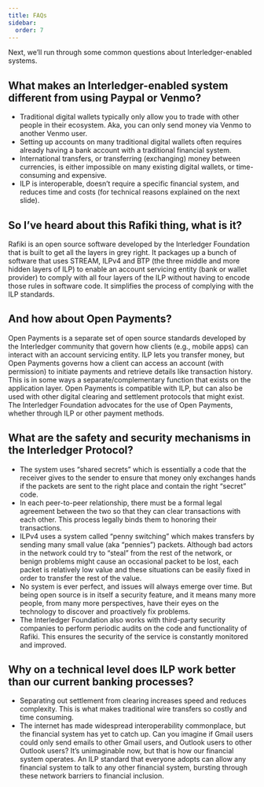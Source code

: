 ```yaml
---
title: FAQs
sidebar:
  order: 7
---
```


Next, we’ll run through some common questions about Interledger-enabled systems.

## What makes an Interledger-enabled system different from using Paypal or Venmo?

- Traditional digital wallets typically only allow you to trade with other people in their ecosystem. Aka, you can only send money via Venmo to another Venmo user.
- Setting up accounts on many traditional digital wallets often requires already having a bank account with a traditional financial system.
- International transfers, or transferring (exchanging) money between currencies, is either impossible on many existing digital wallets, or time-consuming and expensive.
- ILP is interoperable, doesn’t require a specific financial system, and reduces time and costs (for technical reasons explained on the next slide).

## So I’ve heard about this Rafiki thing, what is it?

Rafiki is an open source software developed by the Interledger Foundation that is built to get all the layers in grey right. It packages up a bunch of software that uses STREAM, ILPv4 and BTP (the three middle and more hidden layers of ILP) to enable an account servicing entity (bank or wallet provider) to comply with all four layers of the ILP without having to encode those rules in software code. It simplifies the process of complying with the ILP standards.

## And how about Open Payments?

Open Payments is a separate set of open source standards developed by the Interledger community that govern how clients (e.g., mobile apps) can interact with an account servicing entity. ILP lets you transfer money, but Open Payments governs how a client can access an account (with permission) to initiate payments and retrieve details like transaction history. This is in some ways a separate/complementary function that exists on the application layer. Open Payments is compatible with ILP, but can also be used with other digital clearing and settlement protocols that might exist. The Interledger Foundation advocates for the use of Open Payments, whether through ILP or other payment methods.

## What are the safety and security mechanisms in the Interledger Protocol?

- The system uses “shared secrets” which is essentially a code that the receiver gives to the sender to ensure that money only exchanges hands if the packets are sent to the right place and contain the right “secret” code.
- In each peer-to-peer relationship, there must be a formal legal agreement between the two so that they can clear transactions with each other. This process legally binds them to honoring their transactions.
- ILPv4 uses a system called “penny switching” which makes transfers by sending many small value (aka “pennies”) packets. Although bad actors in the network could try to “steal” from the rest of the network, or benign problems might cause an occasional packet to be lost, each packet is relatively low value and these situations can be easily fixed in order to transfer the rest of the value.
- No system is ever perfect, and issues will always emerge over time. But being open source is in itself a security feature, and it means many more people, from many more perspectives, have their eyes on the technology to discover and proactively fix problems.
- The Interledger Foundation also works with third-party security companies to perform periodic audits on the code and functionality of Rafiki. This ensures the security of the service is constantly monitored and improved.

## Why on a technical level does ILP work better than our current banking processes?

- Separating out settlement from clearing increases speed and reduces complexity. This is what makes traditional wire transfers so costly and time consuming.
- The internet has made widespread interoperability commonplace, but the financial system has yet to catch up. Can you imagine if Gmail users could only send emails to other Gmail users, and Outlook users to other Outlook users? It’s unimaginable now, but that is how our financial system operates. An ILP standard that everyone adopts can allow any financial system to talk to any other financial system, bursting through these network barriers to financial inclusion.
